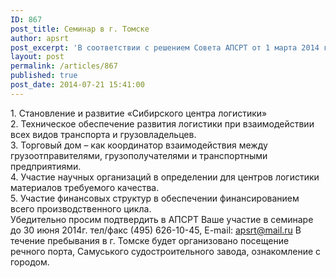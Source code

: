 ```yaml
---
ID: 867
post_title: Семинар в г. Томске
author: apsrt
post_excerpt: 'В соответствии с решением Совета АПСРТ от 1 марта 2014 года на базе ОАО «Томская судоходная компания» 31 июля – 1августа 2014 года планируется проведение семинара с руководителями предприятий по теме: «Создание и развитие региональных (бассейновых) центров логистики» с обсуждением следующих вопросов:'
layout: post
permalink: /articles/867
published: true
post_date: 2014-07-21 15:41:00
---
```

1\. Становление и развитие «Сибирского центра логистики»  
2\. Техническое обеспечение развития логистики при взаимодействии всех видов транспорта и грузовладельцев.   
3\. Торговый дом – как координатор взаимодействия между грузоотправителями, грузополучателями и транспортными предприятиями.   
4\. Участие научных организаций в определении для центров логистики материалов требуемого качества.   
5\. Участие финансовых структур в обеспечении финансированием всего производственного цикла.   
Убедительно просим подтвердить в АПСРТ Ваше участие в семинаре до 30 июня 2014г. тел/факс (495) 626-10-45, E-mail: apsrt@mail.ru В течение пребывания в г. Томске будет организовано посещение речного порта, Самуського судостроительного завода, ознакомление с городом.